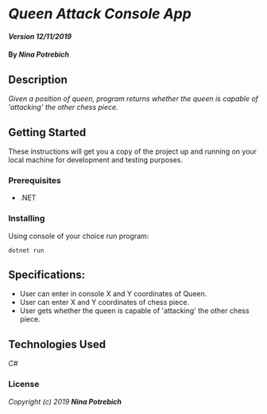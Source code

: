 # _Queen Attack Console App_

#### _Version 12/11/2019_

#### By _**Nina Potrebich**_

## Description

_Given a position of queen, program returns whether the queen is capable of 'attacking' the other chess piece._

## Getting Started

These instructions will get you a copy of the project up and running on your local machine for development and testing purposes.

### Prerequisites

* .NET

### Installing

Using console of your choice run program: 
```
dotnet run
```

## Specifications:
* User can enter in console X and Y coordinates of Queen.
* User can enter X and Y coordinates of chess piece.
* User gets whether the queen is capable of 'attacking' the other chess piece.

## Technologies Used

_C#_

### License

*_Copyright (c) 2019 **Nina Potrebich**_*